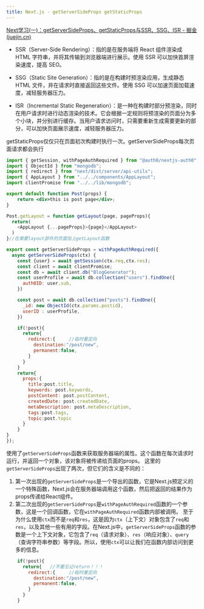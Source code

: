 ```yaml
---
title: Next.js - getServerSideProps getStaticProps
---
```


[Next学习(一)：getServerSideProps、getStaticProps与SSR、SSG、ISR - 掘金 (juejin.cn)](https://juejin.cn/post/7211422882251931707)

- SSR（Server-Side Rendering）：指的是在服务端将 React 组件渲染成 HTML 字符串，并将其传输到浏览器端进行展示。使用 SSR 可以加快首屏渲染速度，提高 SEO。
    
- SSG（Static Site Generation）：指的是在构建时预渲染应用，生成静态 HTML 文件，并在请求时直接返回这些文件。使用 SSG 可以加速页面加载速度，减轻服务器压力。
    
- ISR（Incremental Static Regeneration）：是一种在构建时部分预渲染，同时在用户请求时进行动态渲染的技术。它会根据一定规则将预渲染的页面分为多个小块，并分别进行缓存。当用户请求访问时，只需要重新生成需要更新的部分，可以加快页面展示速度，减轻服务器压力。
    
getStaticProps仅仅只在页面初次构建时执行一次。getServerSideProps每次页面请求都会执行

```jsx
import { getSession, withPageAuthRequired } from "@auth0/nextjs-auth0";
import { ObjectId } from "mongodb";
import { redirect } from "next/dist/server/api-utils";
import { AppLayout } from "../../components/AppLayout";
import clientPromise from "../../lib/mongodb";

export default function Post(props) {
    return <div>this is post page</div>;
}

Post.getLayout = function getLayout(page, pageProps){
  return(
    <AppLayout {...pageProps}>{page}</AppLayout>
  )
}//在需要layout部件的页面加上getLayout函数

export const getServerSideProps = withPageAuthRequired({
  async getServerSideProps(ctx) {
    const {user} = await getSession(ctx.req,ctx.res);
    const client = await clientPromise;
    const db = await client.db("BlogGenerator");
    const userProfile = await db.collection("users").findOne({
      auth0ID: user.sub,
    })

    const post = await db.collection("posts").findOne({
      _id: new ObjectId(ctx.params.postid),
      userID : userProfile,
    })

    if(!post){
      return{
        redirect:{     //临时重定向
          destination:"/post/new",
          permanent:false,
        }
      }
    }
    return{
      props:{
        title:post.title,
        keywords: post.keywords,
        postContent: post.postContent,
        createdDate: post.createdDate,
        metaDescription: post.metaDescription,
        tags:post.tags,
        topic:post.topic
      }
    }
}
});
```

使用了`getServerSideProps`函数来获取服务器端的属性。这个函数在每次请求时运行，并返回一个对象，该对象将被传递给页面的props。
这里的`getServerSideProps`出现了两次，但它们的含义是不同的：
1. 第一次出现的`getServerSideProps`是一个导出的函数，它是Next.js预定义的一个特殊函数，Next.js会在服务器端调用这个函数，然后把返回的结果作为props传递给React组件。
2. 第二次出现的`getServerSideProps`是`withPageAuthRequired`函数的一个参数，这是一个回调函数，它在`withPageAuthRequired`函数内部被调用。
至于为什么使用`ctx`而不是`req`和`res`，这是因为`ctx`（上下文）对象包含了`req`和`res`，以及其他一些有用的字段。在Next.js中，`getServerSideProps`函数的参数是一个上下文对象，它包含了`req`（请求对象）、`res`（响应对象）、`query`（查询字符串参数）等字段。所以，使用`ctx`可以让我们在函数内部访问到更多的信息。

```jsx
    if(!post){
      return{   //不要忘记return！！！
        redirect:{     //临时重定向
          destination:"/post/new",
          permanent:false,
        }
      }
    }
```